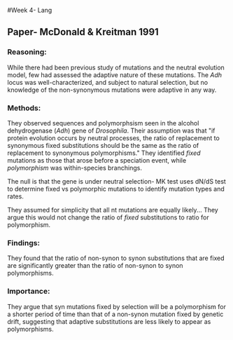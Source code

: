 #Week 4- Lang

## Paper- McDonald & Kreitman 1991

### Reasoning:
While there had been previous study of mutations and the neutral evolution model, few had assessed the adaptive nature of these mutations. The *Adh* locus was well-characterized, and subject to natural selection, but no knowledge of the non-synonymous mutations were adaptive in any way. 

### Methods:
They observed sequences and polymorphsism seen in the alcohol dehydrogenase (*Adh*) gene of *Drosophila*. Their assumption was that "if protein evolution occurs by neutral processes, the ratio of replacement to synonymous fixed substitutions should be the same as the ratio of replacement to synonymous polymorphisms." They identified *fixed* mutations as those that arose before a speciation event, while *polymorphism* was within-species branchings. 

The null is that the gene is under neutral selection- MK test uses dN/dS test to determine fixed vs polymorphic mutations to identify mutation types and rates. 

They assumed for simplicity that all nt mutations are equally likely... They argue this would not change the ratio of *fixed* substitutions to ratio for polymorphism. 

### Findings:
They found that the ratio of non-synon to synon substitutions that are fixed are significantly greater than the ratio of non-synon to synon polymorphisms. 

### Importance:

They argue that syn mutations fixed by selection will be a polymorphism for a shorter period of time than that of a non-synon mutation fixed by genetic drift, suggesting that adaptive substitutions are less likely to appear as polymorphisms. 

